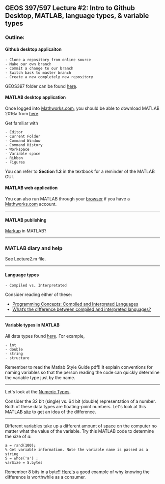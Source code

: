 ## GEOS 397/597 Lecture #2: Intro to Github Desktop, MATLAB, language types, & variable types

### Outline:
 
#### Github desktop applicaiton

	- Clone a repository from online source
	- Make our own branch
	- Commit a change to our branch
	- Switch back to master branch
	- Create a new completely new repository
	
GEOS397 folder can be found [here](https://github.com/dylanmikesell/GEOS397).

#### MATLAB desktop application

Once logged into [Mathworks.com](http://www.mathworks.com), you should be able to download MATLAB 2016a from [here](http://www.mathworks.com/downloads/web_downloads/select_release?mode=gwylf).

Get familiar with 

	- Editor
	- Current Folder
	- Command Window
	- Command History
	- Workspace
	- Variable space
	- Ribbon
	- Figures
	
You can refer to **Section 1.2** in the textbook for a reminder of the MATLAB GUI.

#### MATLAB web application

You can also run MATLAB through your [browser](https://matlab.mathworks.com) if you have a [Mathworks.com](http://www.mathworks.com) account. 

---
#### MATLAB publishing

[Markup](http://www.mathworks.com/help/matlab/matlab_prog/marking-up-matlab-comments-for-publishing.html) in MATLAB?

---
### MATLAB diary and help

See Lecture2.m file.

---
#### Language types

	- Compiled vs. Interpretated

Consider reading either of these:

* [Programming Concepts: Compiled and Interpreted Languages](https://thesocietea.org/2015/07/programming-concepts-compiled-and-interpreted-languages/)
* [What’s the difference between compiled and interpreted languages?](http://www.programmerinterview.com/index.php/general-miscellaneous/whats-the-difference-between-a-compiled-and-an-interpreted-language/)

---
#### Variable types in MATLAB

All data types found [here](http://www.mathworks.com/help/matlab/data-types_data-types.html). For example,

	- int
	- double
	- string
	- structure

Remember to read the Matlab Style Guide pdf!! It explain conventions for naming variables so that the person reading the code can quickly determine the variable type just by the name.

---
Let's look at the [Numeric Types](http://www.mathworks.com/help/matlab/numeric-types.html).

Consider the 32 bit (single) vs. 64 bit (double) representation of a number. Both of these data types are floating-point numbers. Let's look at this MATLAB [site](http://www.mathworks.com/help/matlab/matlab_prog/floating-point-numbers.html) to get an idea of the difference.

---
Different variables take up a different amount of space on the computer no matter what the value of the variable. Try this MATLAB code to determine the size of $a$:

~~~~% Create random variable
a = rand(100);
% Get variable information. Note the variable name is passed as a string
S = whos('a') ;
varSize = S.bytes
~~~~ 

Remember 8 bits in a byte!! [Here's](http://lifehacker.com/the-difference-between-bits-and-bytes-and-why-it-matte-510705022) a good example of why knowing the difference is worthwhile as a consumer.
